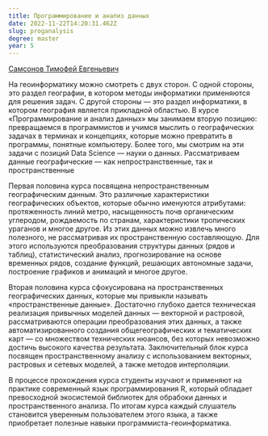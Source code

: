 ```yaml
---
title: Программирование и анализ данных
date: 2022-11-22T14:20:31.462Z
slug: proganalysis
degree: master
year: 5
---
```


[Самсонов Тимофей Евгеньевич](./people/samsonov)

На геоинформатику можно смотреть с двух сторон. С одной стороны, это раздел географии, в котором методы информатики применяются для решения задач. С другой стороны — это раздел информатики, в котором география является прикладной областью. В курсе «Программирование и анализ данных» мы занимаем вторую позицию: превращаемся в программистов и учимся мыслить о географических задачах в терминах и концепциях, которые можно превратить в программы, понятные компьютеру. Более того, мы смотрим на эти задачи с позиций Data Science — науки о данных. Рассматриваем данные географические — как непространственные, так и пространственные

Первая половина курса посвящена непространственным географическим данным. Это различные характеристики географических объектов, которые обычно именуются атрибутами: протяженность линий метро, насыщенность почв органическим углеродом, рождаемость по странам, характеристики тропических ураганов и многое другое. Из этих данных можно извлечь много полезного, не рассматривая их пространственную составляющую. Для этого используются преобразования структуры данных (рядов и таблиц), статистический анализ, прогнозирование на основе временных рядов, создание функций, решающих автономные задачи, построение графиков и анимаций и многое другое.</div>

Вторая половина курса сфокусирована на пространственных географических данных, которые мы привыкли называть «пространственные данные». Достаточно глубоко дается техническая реализация привычных моделей данных — векторной и растровой, рассматриваются операции преобразования этих данных, а также автоматизированного создания общегеографических и тематических карт — со множеством технических нюансов, без которых невозможно достичь высокого качества результата. Заключительный блок курса посвящен пространственному анализу с использованием векторных, растровых и сетевых моделей, а также методов интерполяции.</div>

В процессе прохождения курса студенты изучают и применяют на практике современный язык программирования R, который обладает превосходной экосистемой библиотек для обрабоки данных и пространственного анализа. По итогам курса каждый слушатель становится уверенным пользователем этого языка, а также приобретает полезные навыки программиста-геоинформатика.</div>
